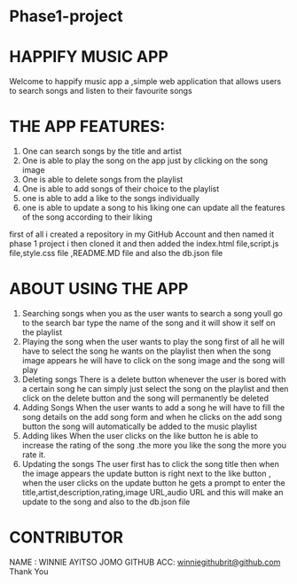 # Phase1-project
# HAPPIFY MUSIC APP
Welcome to happify music app a ,simple web application that allows users to search songs and listen to their favourite songs
# THE APP FEATURES:
1. One can search songs by the title and artist 
2. One is able to play the song on the app just by clicking on the song image
3. One is able to delete songs from the playlist
4. One is able to add songs of their choice to the playlist
5. one is able to add a like to the songs individually
6. one is able to update a song to his liking  one can update all the features of the song 
according to their liking

first of all i created a repository in my GitHub Account and then named it phase 1 project i then cloned it and then added the index.html file,script.js file,style.css file ,README.MD file and also the db.json file
# ABOUT USING THE APP
1. Searching songs
when you as the user wants to search a song youll go to the search bar type the name of the song and it will show it self on the playlist
2. Playing the song
when the user wants to play the song first of all he will have to select the song he wants on the playlist 
then when the song image appears he will have to click on the song image and the song will play 
3. Deleting songs
There is a delete button whenever the user is bored with a certain song he can simply just select the song on the playlist and then click on the delete button and the song will permanently be deleted
4. Adding Songs
When the user wants to add a song he will have to fill the song details on the add song form and when he clicks on the add song button the song will automatically be added to the music playlist
5. Adding likes
When the user clicks on the like button he is able to increase the rating of the song .the more you like the song the more you rate it.
6. Updating the songs
The user first has to click the song title then when the image appears the update button is right next to the like button ,
when the user clicks on the update button he gets a prompt to enter the title,artist,description,rating,image URL,audio URL and this will make an update to the song and also to the db.json file
# CONTRIBUTOR
NAME : WINNIE AYITSO JOMO
GITHUB ACC: winniegithubrit@github.com
Thank You





  
  
  



  
